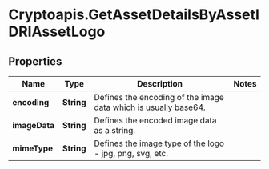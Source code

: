 # Cryptoapis.GetAssetDetailsByAssetIDRIAssetLogo

## Properties

Name | Type | Description | Notes
------------ | ------------- | ------------- | -------------
**encoding** | **String** | Defines the encoding of the image data which is usually base64. | 
**imageData** | **String** | Defines the encoded image data as a string. | 
**mimeType** | **String** | Defines the image type of the logo - jpg, png, svg, etc. | 


